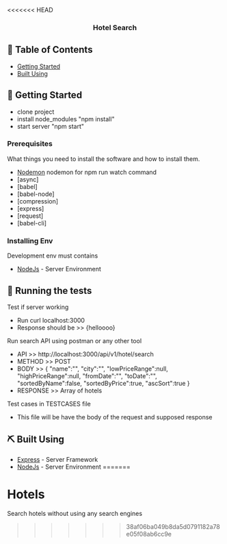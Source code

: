 <<<<<<< HEAD
<h3 align="center">
<b>Hotel Search</b></h3>

## 📝 Table of Contents

<!-- - [About](#about) -->
- [Getting Started](#getting_started)
- [Built Using](#built_using)

## 🏁 Getting Started <a name = "getting_started"></a>

 - clone project
 - install node_modules "npm install"
 - start server "npm start"

### Prerequisites

What things you need to install the software and how to install them.

- [Nodemon](https://nodemon.io/) nodemon for npm run watch command
- [async]
- [babel]
- [babel-node]
- [compression]
- [express]
- [request]
- [babel-cli]

### Installing Env
Development env must contains 
- [NodeJs](https://nodejs.org/en/) - Server Environment

## 🔧 Running the tests <a name = "tests"></a>

Test if server working
  - Run  curl localhost:3000
  - Response should be >> {helloooo}

Run search API using postman or any other tool 
  - API >> http://localhost:3000/api/v1/hotel/search
  - METHOD >> POST
  - BODY >> {
	 "name":"",
     "city":"",
     "lowPriceRange":null,
     "highPriceRange":null,
     "fromDate":"",
     "toDate":"",
     "sortedByName":false,
     "sortedByPrice":true,
     "ascSort":true
}
  - RESPONSE >> Array of hotels

Test cases in TESTCASES file
  - This file will be have the body of the request and supposed response

## ⛏️ Built Using <a name = "built_using"></a>

- [Express](https://expressjs.com/) - Server Framework
- [NodeJs](https://nodejs.org/en/) - Server Environment
=======
# Hotels
Search hotels without using any search engines 
>>>>>>> 38af06ba049b8da5d0791182a78e05f08ab6cc9e
